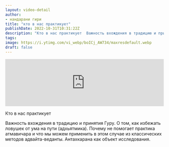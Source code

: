 ```yaml
---
layout: video-detail
author:
- нандарани гири
title: "кто в нас практикует"
publishDate: 2022-10-31T10:31:22Z
description: "Кто в нас практикует  Важность вхождения в традицию и принятия Гуру. О том, как избежать ловушек от ума на пути (адхьятмика). Почему не помогает практика атмавичара и что мы можем применить в этом случае из классических методов адвайта-веданты. Анта"
tags: 
image: https://i.ytimg.com/vi_webp/boICj_AW734/maxresdefault.webp
draft: false
---
```


<iframe width="100%" src="https://www.youtube.com/embed/boICj_AW734" frameborder="0" allowfullscreen=""></iframe> 

 Кто в нас практикует

 Важность вхождения в традицию и принятия Гуру. О том, как избежать ловушек от ума на пути (адхьятмика). Почему не помогает практика атмавичара и что мы можем применить в этом случае из классических методов адвайта-веданты. Антахкарана как объект исследования.   

 